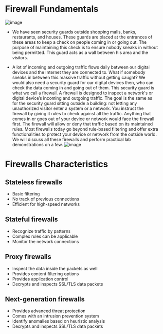 # Firewall Fundamentals
![image](https://github.com/user-attachments/assets/7fc04a35-4ad2-4ed2-a906-b4ffda8597d4)

- We have seen security guards outside shopping malls, banks, restaurants, and houses. These guards are placed at the entrances of these areas to keep a check on people coming in or going out. The purpose of maintaining this check is to ensure nobody sneaks in without being permitted. This guard acts as a wall between his area and the visitors.

- A lot of incoming and outgoing traffic flows daily between our digital devices and the Internet they are connected to. What if somebody sneaks in between this massive traffic without getting caught? We would also need a security guard for our digital devices then, who can check the data coming in and going out of them. This security guard is what we call a firewall. A firewall is designed to inspect a network's or digital device’s incoming and outgoing traffic. The goal is the same as for the security guard sitting outside a building: not letting any unauthorized visitor enter a system or a network. You instruct the firewall by giving it rules to check against all the traffic. Anything that comes in or goes out of your device or network would face the firewall first. The firewall will allow or deny that traffic based on its maintained rules. Most firewalls today go beyond rule-based filtering and offer extra functionalities to protect your device or network from the outside world. We will discuss all these firewalls and perform practical lab demonstrations on a few.
![image](https://github.com/user-attachments/assets/3bcc1090-c41e-4e55-bd3f-ecc71ab3941e)

# Firewalls	Characteristics
## Stateless firewalls	
- Basic filtering
- No track of previous connections
- Efficient for high-speed networks
## Stateful firewalls
- Recognize traffic by patterns
- Complex rules can be applicable
- Monitor the network connections
## Proxy firewalls
- Inspect the data inside the packets as well
- Provides content filtering options
- Provides application control
- Decrypts and inspects SSL/TLS data packets
## Next-generation firewalls
- Provides advanced threat protection
- Comes with an intrusion prevention system
- Identify anomalies based on heuristic analysis
- Decrypts and inspects SSL/TLS data packets
